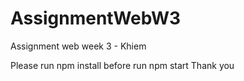 # AssignmentWebW3
 Assignment web week 3 - Khiem

Please run npm install before run npm start 
Thank you
